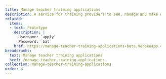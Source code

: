 ```yaml
---
title: Manage teacher training applications
description: A service for training providers to see, manage and make decisions on applications they receive
related:
  items:
  - text: Prototype
    description: |
      Username: `apply`
      Password: `bat`
    href: https://manage-teacher-training-applications-beta.herokuapp.com/
breadcrumbs:
  text: Manage teacher training applications
  href: /manage-teacher-training-applications
collection: manage-teacher-training-applications
order: 4
---
```

